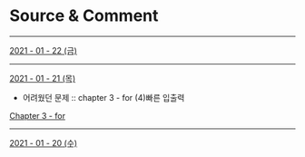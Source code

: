 # Source & Comment

---

[2021 - 01 - 22 (금)](Source%20&%20Comment%20a850455b18804d67bf56a75ac1e3f183/2021%20-%2001%20-%2022%20(%E1%84%80%E1%85%B3%E1%86%B7)%20aa4104b9c8934188911b435bb9ca8c1f.csv)

---

[2021 - 01 - 21 (목)](Source%20&%20Comment%20a850455b18804d67bf56a75ac1e3f183/2021%20-%2001%20-%2021%20(%E1%84%86%E1%85%A9%E1%86%A8)%207edf355b77284e82b5460c1657daf2d0.csv)

- 어려웠던 문제 :: chapter 3 - for (4)빠른 입출력

[Chapter 3 - for](Chapter%203%20-%20for%20da6d6e5c3f5745eb8d365c6f572696db.md)

---

[2021 - 01 - 20 (수)](Source%20&%20Comment%20a850455b18804d67bf56a75ac1e3f183/2021%20-%2001%20-%2020%20(%E1%84%89%E1%85%AE)%20f89efec6042c4a0ab7313eb55c259836.csv)